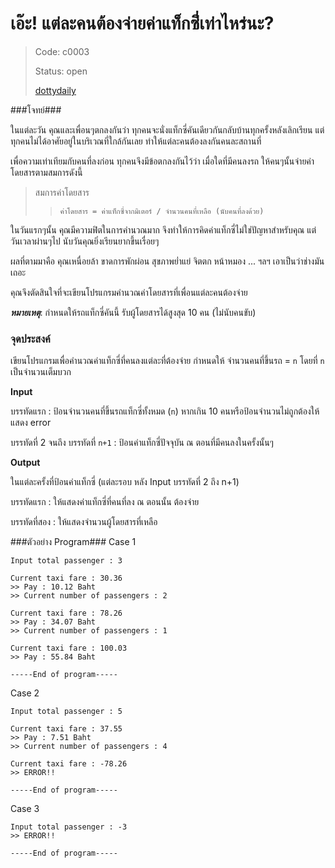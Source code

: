 # เอ๊ะ! แต่ละคนต้องจ่ายค่าแท็กซี่่เท่าไหร่นะ? #
> Code: c0003
>
> Status: open
>
> [dottydaily](https://github.com/dottydaily)

###โจทย์###

ในแต่ละวัน คุณและเพื่อนๆตกลงกันว่า ทุกคนจะนั่งแท็กซี่คันเดียวกันกลับบ้านทุกครั้งหลังเลิกเรียน แต่ทุกคนไม่ได้อาศัยอยู่ในบริเวณที่ใกล้กันเลย ทำให้แต่ละคนต้องลงกันคนละสถานที่

เพื่อความเท่าเทียมกับคนที่ลงก่อน ทุกคนจึงมีข้อตกลงกันไว้ว่า เมื่อใดที่มีคนลงรถ ให้คนๆนั้นจ่ายค่าโดยสารตามสมการดังนี้

> สมการค่าโดยสาร
> > `ค่าโดยสาร = ค่าแท็กซี่จากมิเตอร์ / จำนวนคนที่เหลือ (นับคนที่ลงด้วย)`

ในวันแรกๆนั้น คุณมีความฟิตในการคำนวณมาก จึงทำให้การคิดค่าแท็กซี่ไม่ใช่ปัญหาสำหรับคุณ แต่วันเวลาผ่านๆไป นับวันคุณยิ่งเรียนยากขึ้นเรื่อยๆ

ผลที่ตามมาคือ คุณเหนื่อยล้า ขาดการพักผ่อน สุขภาพย่ำแย่ จิตตก หน้าหมอง ... ฯลฯ เอาเป็นว่าช่างมันเถอะ

คุณจึงตัดสินใจที่จะเขียนโปรแกรมคำนวณค่าโดยสารที่เพื่อนแต่ละคนต้องจ่าย

***หมายเหตุ***: กำหนดให้รถแท็กซี่คันนี้ รับผู้โดยสารได้สูงสุด 10 คน (ไม่นับคนขับ)

### จุดประสงค์ ###
เขียนโปรแกรมเพื่อคำนวณค่าแท็กซี่ที่คนลงแต่ละที่ต้องจ่าย กำหนดให้ จำนวนคนที่ขึ้นรถ = `n` โดยที่ `n` เป็นจำนวนเต็มบวก

**Input**

บรรทัดแรก : ป้อนจำนวนคนที่ขึ้นรถแท็กซี่ทั้งหมด (`n`) หากเกิน 10 คนหรือป้อนจำนวนไม่ถูกต้องให้แสดง error

บรรทัดที่ 2 จนถึง บรรทัดที่ `n+1` : ป้อนค่าแท็กซี่ปัจจุบัน ณ ตอนที่มีคนลงในครั้งนั้นๆ

**Output**

ในแต่ละครั้งที่ป้อนค่าแท็กซี่ (แต่ละรอบ หลัง Input บรรทัดที่ 2 ถึง n+1)

บรรทัดแรก : ให้แสดงค่าแท็กซี่ที่คนที่ลง ณ ตอนนั้น ต้องจ่าย

บรรทัดที่สอง : ให้แสดงจำนวนผู้โดยสารที่เหลือ

###ตัวอย่าง Program###
Case 1

```
Input total passenger : 3

Current taxi fare : 30.36
>> Pay : 10.12 Baht
>> Current number of passengers : 2

Current taxi fare : 78.26
>> Pay : 34.07 Baht
>> Current number of passengers : 1

Current taxi fare : 100.03
>> Pay : 55.84 Baht

-----End of program-----
```

Case 2
```
Input total passenger : 5

Current taxi fare : 37.55
>> Pay : 7.51 Baht
>> Current number of passengers : 4

Current taxi fare : -78.26
>> ERROR!!

-----End of program-----
```

Case 3
```
Input total passenger : -3
>> ERROR!!

-----End of program-----
```    
